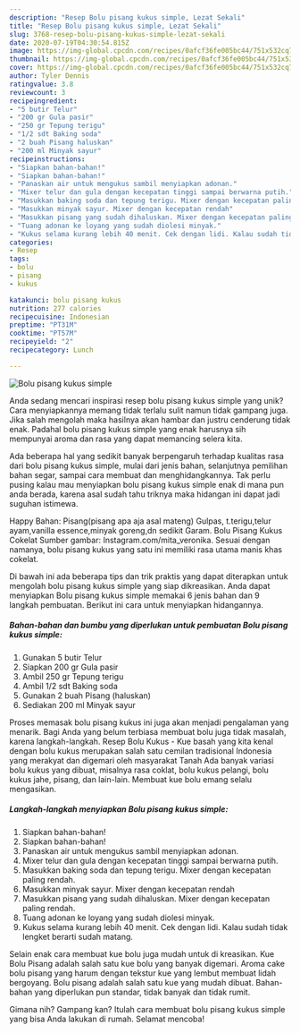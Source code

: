 ```yaml
---
description: "Resep Bolu pisang kukus simple, Lezat Sekali"
title: "Resep Bolu pisang kukus simple, Lezat Sekali"
slug: 3768-resep-bolu-pisang-kukus-simple-lezat-sekali
date: 2020-07-19T04:30:54.815Z
image: https://img-global.cpcdn.com/recipes/0afcf36fe005bc44/751x532cq70/bolu-pisang-kukus-simple-foto-resep-utama.jpg
thumbnail: https://img-global.cpcdn.com/recipes/0afcf36fe005bc44/751x532cq70/bolu-pisang-kukus-simple-foto-resep-utama.jpg
cover: https://img-global.cpcdn.com/recipes/0afcf36fe005bc44/751x532cq70/bolu-pisang-kukus-simple-foto-resep-utama.jpg
author: Tyler Dennis
ratingvalue: 3.8
reviewcount: 3
recipeingredient:
- "5 butir Telur"
- "200 gr Gula pasir"
- "250 gr Tepung terigu"
- "1/2 sdt Baking soda"
- "2 buah Pisang haluskan"
- "200 ml Minyak sayur"
recipeinstructions:
- "Siapkan bahan-bahan!"
- "Siapkan bahan-bahan!"
- "Panaskan air untuk mengukus sambil menyiapkan adonan."
- "Mixer telur dan gula dengan kecepatan tinggi sampai berwarna putih."
- "Masukkan baking soda dan tepung terigu. Mixer dengan kecepatan paling rendah."
- "Masukkan minyak sayur. Mixer dengan kecepatan rendah"
- "Masukkan pisang yang sudah dihaluskan. Mixer dengan kecepatan paling rendah."
- "Tuang adonan ke loyang yang sudah diolesi minyak."
- "Kukus selama kurang lebih 40 menit. Cek dengan lidi. Kalau sudah tidak lengket berarti sudah matang."
categories:
- Resep
tags:
- bolu
- pisang
- kukus

katakunci: bolu pisang kukus 
nutrition: 277 calories
recipecuisine: Indonesian
preptime: "PT31M"
cooktime: "PT57M"
recipeyield: "2"
recipecategory: Lunch

---
```



![Bolu pisang kukus simple](https://img-global.cpcdn.com/recipes/0afcf36fe005bc44/751x532cq70/bolu-pisang-kukus-simple-foto-resep-utama.jpg)

Anda sedang mencari inspirasi resep bolu pisang kukus simple yang unik? Cara menyiapkannya memang tidak terlalu sulit namun tidak gampang juga. Jika salah mengolah maka hasilnya akan hambar dan justru cenderung tidak enak. Padahal bolu pisang kukus simple yang enak harusnya sih mempunyai aroma dan rasa yang dapat memancing selera kita.

Ada beberapa hal yang sedikit banyak berpengaruh terhadap kualitas rasa dari bolu pisang kukus simple, mulai dari jenis bahan, selanjutnya pemilihan bahan segar, sampai cara membuat dan menghidangkannya. Tak perlu pusing kalau mau menyiapkan bolu pisang kukus simple enak di mana pun anda berada, karena asal sudah tahu triknya maka hidangan ini dapat jadi suguhan istimewa.

Happy Bahan: Pisang(pisang apa aja asal mateng) Gulpas, t.terigu,telur ayam,vanilla essence,minyak goreng,dn sedikit Garam. Bolu Pisang Kukus Cokelat Sumber gambar: Instagram.com/mita_veronika. Sesuai dengan namanya, bolu pisang kukus yang satu ini memiliki rasa utama manis khas cokelat.


Di bawah ini ada beberapa tips dan trik praktis yang dapat diterapkan untuk mengolah bolu pisang kukus simple yang siap dikreasikan. Anda dapat menyiapkan Bolu pisang kukus simple memakai 6 jenis bahan dan 9 langkah pembuatan. Berikut ini cara untuk menyiapkan hidangannya.

<!--inarticleads1-->

##### Bahan-bahan dan bumbu yang diperlukan untuk pembuatan Bolu pisang kukus simple:

1. Gunakan 5 butir Telur
1. Siapkan 200 gr Gula pasir
1. Ambil 250 gr Tepung terigu
1. Ambil 1/2 sdt Baking soda
1. Gunakan 2 buah Pisang (haluskan)
1. Sediakan 200 ml Minyak sayur


Proses memasak bolu pisang kukus ini juga akan menjadi pengalaman yang menarik. Bagi Anda yang belum terbiasa membuat bolu juga tidak masalah, karena langkah-langkah. Resep Bolu Kukus - Kue basah yang kita kenal dengan bolu kukus merupakan salah satu cemilan tradisional Indonesia yang merakyat dan digemari oleh masyarakat Tanah Ada banyak variasi bolu kukus yang dibuat, misalnya rasa coklat, bolu kukus pelangi, bolu kukus jahe, pisang, dan lain-lain. Membuat kue bolu emang selalu mengasikan. 

<!--inarticleads2-->

##### Langkah-langkah menyiapkan Bolu pisang kukus simple:

1. Siapkan bahan-bahan!
1. Siapkan bahan-bahan!
1. Panaskan air untuk mengukus sambil menyiapkan adonan.
1. Mixer telur dan gula dengan kecepatan tinggi sampai berwarna putih.
1. Masukkan baking soda dan tepung terigu. Mixer dengan kecepatan paling rendah.
1. Masukkan minyak sayur. Mixer dengan kecepatan rendah
1. Masukkan pisang yang sudah dihaluskan. Mixer dengan kecepatan paling rendah.
1. Tuang adonan ke loyang yang sudah diolesi minyak.
1. Kukus selama kurang lebih 40 menit. Cek dengan lidi. Kalau sudah tidak lengket berarti sudah matang.


Selain enak cara membuat kue bolu juga mudah untuk di kreasikan. Kue Bolu Pisang adalah salah satu kue bolu yang banyak digemari. Aroma cake bolu pisang yang harum dengan tekstur kue yang lembut membuat lidah bergoyang. Bolu pisang adalah salah satu kue yang mudah dibuat. Bahan-bahan yang diperlukan pun standar, tidak banyak dan tidak rumit. 

Gimana nih? Gampang kan? Itulah cara membuat bolu pisang kukus simple yang bisa Anda lakukan di rumah. Selamat mencoba!
